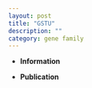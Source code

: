 ```yaml
---
layout: post
title: "GSTU"
description: ""
category: gene family
---
```


* **Information**  

* **Publication**  


